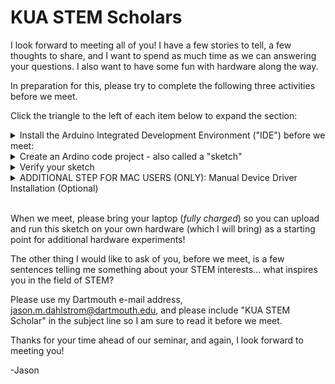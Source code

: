 # KUA STEM Scholars

I look forward to meeting all of you!  I have a few stories to tell, a few thoughts to share, and I want to spend as much time as we can answering your questions.  I also want to have some fun with hardware along the way.  

In preparation for this, please try to complete the following three activities before we meet. 

Click the triangle to the left of each item below to expand the section:

<details>
  <summary>Install the Arduino Integrated Development Environment ("IDE") before we meet:</summary>

You can download the Arduino IDE from the following link:

https://www.arduino.cc/en/software/

After installing launch the Arduino IDE ("Integrated Development Environment").  It will take a while to open the first time you launch it.  The IDE downloads and installs additional software the first time it launches.  This is not unusual.

The installation process may (depending on your operating system... windows... osx... etc...) ask to install "device software" or "drivers."  Please install these as well:

![Install Drivers Dialog](images/Arduino_Install_Drivers.png)

When all of the installation processes complete your IDE window should resemble the following (the text displayed in your "Output" window may be different):

![IDE After Installation](images/Arduino_Installed_Default_Launch.png)
</details>

<details>
  <summary>Create an Ardino code project - also called a "sketch"</summary>

Open the Arduino IDE if it is not still / already open.

Click on the "Select Board" drop down menu and click on "Select other board and port...":

![IDE Select Board](images/Arduino_IDE_Select_Board.png)

Scroll down the Boards list until you find "Arduino Nano" and click on it to select it.  A checkmark will appear to the right of the label.  You do not need to select any "PORTS" at this time.  Click the "OK" button.

![IDE Nano Board Selection](images/IDE_Select_Board_Nano.png)

The top section of the IDE is the code editor.  Replace the code in the code editor window with the following:

```
// The setup function runs once when the board is powered or reset
void setup() {
  pinMode(LED_BUILTIN, OUTPUT); // Initialize the built-in LED pin as an output
}

// The loop function runs repeatedly
void loop() {
  digitalWrite(LED_BUILTIN, HIGH); // Turn the LED on
  delay(1000); // Wait for 1 second
  digitalWrite(LED_BUILTIN, LOW); // Turn the LED off
  delay(1000); // Wait for 1 second
}
```

Your IDE window should resemble the following:

![IDE Code Editor](images/IDE_Code_Editor_Pane.png)

Then click on the "File" menu button and select "Save As":

![IDE Save As](images/IDE_Save_As.png)

Arduino code projects are referred to as "sketches."  Save your sketch as "blinky"  You can save this file wherever you like - just be sure you can find it again when we meet!:

![IDE Save As Blinky](images/IDE_Save_As_Blinky.png)

The tab at the top of your editor window should update with the new name for your sketch.  Sketch files end with the text ".ino":

![IDE Blinky Sketch](images/IDE_Blinky_Sketch_Name.png)

</details>

<details>
  <summary>Verify your sketch</summary>

Click on the checkmark icon above the code editor to verify your sketch.  

![IDE Compile](images/IDE_Verify_Sketch.png)

This will run a tool ("compiler") that converts your code into an executable image ("firmware") that can run on the board (the Ardunio Nano) you selected when we created the sketch:

![IDE Compiling](images/IDE_Verifying.png)

If the verification ("compilation") process is successful the output area of your IDE should display some information about the firmware you just compiled:

![IDE Compiled](images/IDE_Verified.png)

My output, above, is telling me that the size of my program's executable code - the instructions that the microcontroller's processor will run - is 924 bytes... using up 3% of my microcontroller's available storage space for the executable code.  It is also telling me that my program needs 9 bytes, or "less than 1%" of my microcontroller's available memory.  

If your output does not resemble mine check that the code in your code editor is *identical* to the code in the "Create an Arduino code project" section above and try again.  If this still does not work do not worry, we will fix it when we meet.
</details>

<details>
  <summary>ADDITIONAL STEP FOR MAC USERS (ONLY): Manual Device Driver Installation (Optional)</summary>

<br>

Mac users with "Apple Silicon" (most recent MacBooks) need to manually install driver software to work with the hardware in this Thursday's seminar. 


Installing the driver requires a few steps; it is easy to make a mistake and get lost in the process.  Driver installation is *optional* - you can always work with someone who has a Windows based laptop if you do not wish to install the drivers on your computer / have problems installing the drivers.  You can also ask for help from KUA's Information Technology folks (they are aware of the need to manually install drivers on OSX laptops and have offered to help).

Start by downloading the driver zip archive from the vendor's website:

https://www.wch-ic.com/search?q=CH340&t=downloads

Scroll down to the archive for macOS and click on the file link (CH34XSER_MAC.ZIP) to download it:

![wch driver download](images/Driver_1.jpg)

When the file downloads, open the downloaded zip archive and copy the application inside of it into your /Applications folder.  OSX System Security requires that you run the downloaded program from inside the Applications folder because it adds an extension to the system (to work with the Arduino Nano board over the USB interface).  

I did this in two steps.  First I copied the application to the desktop by dragging it from the archive folder:

![Drag to Desktop](images/Driver_2.jpg)

Then I moved it from the desktop to the Applications folder by dragging it from the desktop:

![Drag to Applications](images/Driver_3.jpg)

Next open the Applications folder and *right-click* on the file to open the context menu, then click on "Open."  This is (reportedly) necessary to guarantee the installer opens the Security Extensions dialog box in a future step:

![Open Driver](images/Driver_4.jpg)

You will be prompted to confirm you want to install a program that was downloaded from the Internet.  Click "Open":

![Confirm](images/Driver_5.jpg)

When the installation dialog box appears, click on the "Install FTDI USB Serial Dext VCP" button:

![Install](images/Driver_6.jpg)

***The next step is the one I always make a mistake on!!!***

When the following prompt appears, do not accept the default action of "OK"... instead click on the button to "Open System Settings":

![System Settings](images/Driver_7.jpg)

When the following dialog box appears, slide the switch to the right of "CH34xVCPDriver" from the left to the right (you may need to enter your password to do this):

![Enable Driver](images/Driver_8.jpg)

After you close the System Settings dialog box the Driver Installation utility should report "Succeeded":

![Success](images/Driver_9.jpg)

If you have any problems with the above process I recommend uninstalling the driver by dragging the installer tool from the /Applications folder to the trash.  This will un-install any system extensions as well.  Then start over by dragging the installation application from the zip archive to the /Applications folder again.  You can also reach out to KUA Information Technology for help.
</details>

<br>

When we meet, please bring your laptop (*fully charged*) so you can upload and run this sketch on your own hardware (which I will bring) as a starting point for additional hardware experiments!

The other thing I would like to ask of you, before we meet, is a few sentences telling me something about your STEM interests... what inspires you in the field of STEM?  

Please use my Dartmouth e-mail address, jason.m.dahlstrom@dartmouth.edu, and please include "KUA STEM Scholar" in the subject line so I am sure to read it before we meet.

Thanks for your time ahead of our seminar, and again, I look forward to meeting you!

-Jason

